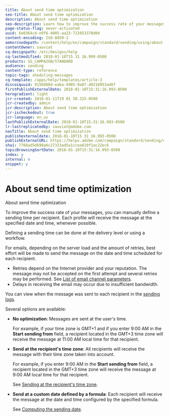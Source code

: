 ```yaml
---
title: About send time optimization
seo-title: About send time optimization
description: About send time optimization
seo-description: Learn how to improve the success rate of your messages.
page-status-flag: never-activated
uuid: 6e0364cd-e9f6-4085-aa23-722053370d04
content-encoding: ISO-8859-1
aemsrcnodepath: /content/help/en/campaign/standard/sending/using/about-send-time-optimization
contentOwner: sauviat
cq-designpath: /etc/designs/help
cq-lastmodified: 2018-01-10T15 31 16.999-0500
products: SG_CAMPAIGN/STANDARD
audience: sending
content-type: reference
topic-tags: sheduling-messages
cq-template: /apps/help/templates/article-3
discoiquuid: 9156880d-eaba-4985-9a07-d9210953a46f
firstPublishExternalDate: 2018-01-10T15:31:16.993-0500
herogradient: light
jcr-created: 2018-01-11T19 01 30.325-0500
jcr-createdby: admin
jcr-description: About send time optimization
jcr-ischeckedout: true
jcr-language: en_us
lastPublishExternalDate: 2018-01-10T15:31:16.993-0500
lr-lastreplicatedby: sauviat@adobe.com
navTitle: About send time optimization
publishexternaldate: 2018-01-10T15 31 16.993-0500
publishExternalURL: https://helpx.adobe.com/campaign/standard/sending/using/about-send-time-optimization.html
sha1: 7768ad5d698a6c27323ad5a1ccea810f1ac22ec6
topicBrowsingSortDate: 2018-01-10T15:31:16.993-0500
index: y
internal: n
snippet: y
---
```


# About send time optimization

About send time optimization

To improve the success rate of your messages, you can manually define a sending time per recipient. Each profile will receive the message at the specified date and time, whenever possible.

Defining a sending time can be done at the delivery level or using a workflow.

For emails, depending on the server load and the amount of retries, best effort will be made to send the message on the date and time scheduled for each recipient.

* Retries depend on the Internet provider and your reputation. The message may not be accepted on the first attempt and several retries may be performed. See [List of email channel parameters](../../administration/using/configuring-email-channel.md#list-of-email-channel-parameters).
* Delays in receiving the email may occur due to insufficient bandwidth.

You can view when the message was sent to each recipient in the [sending logs](../../sending/using/monitoring-a-delivery.md#sending-logs).

Several options are available:

* **No optimization**: Messages are sent at the user's time.

  For example, if your time zone is GMT+1 and if you enter 9:00 AM in the **Start sending from** field, a recipient located in the GMT+3 time zone will receive the message at 11:00 AM local time for that recipient.

* **Send at the recipient's time zone**: All recipients will receive the message with their time zone taken into account.

  For example, if you enter 9:00 AM in the **Start sending from** field, a recipient located in the GMT+3 time zone will receive the message at 9:00 AM local time for that recipient.

  See [Sending at the recipient's time zone](../../sending/using/sending-at-the-recipient-s-time-zone.md).

* **Send at a custom date defined by a formula**: Each recipient will receive the message at the date and time configured by the specified formula.

  See [Computing the sending date](../../sending/using/computing-the-sending-date.md).


